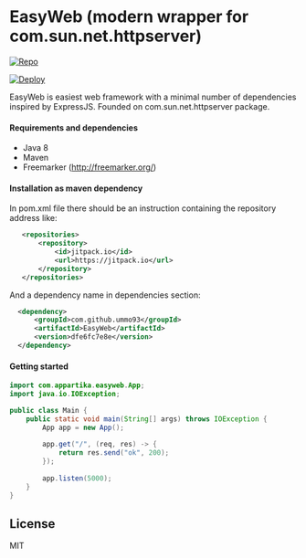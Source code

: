 # EasyWeb (modern wrapper for com.sun.net.httpserver)
[![Repo](https://jitpack.io/v/ummo93/EasyWeb.svg)](https://jitpack.io/#ummo93/EasyWeb)

[![Deploy](https://www.herokucdn.com/deploy/button.svg)](https://heroku.com/deploy?template=https://github.com/ummo93/EasyWeb)

EasyWeb is easiest web framework with a minimal number of dependencies inspired by ExpressJS. Founded on com.sun.net.httpserver package.
#### Requirements and dependencies
  - Java 8
  - Maven
  - Freemarker (http://freemarker.org/)
  
#### Installation as maven dependency

In pom.xml file there should be an instruction containing the repository address like:
 ```xml
    <repositories>
        <repository>
            <id>jitpack.io</id>
            <url>https://jitpack.io</url>
        </repository>
    </repositories>
 ```
 
 And a dependency name in dependencies section:
 ```xml
   <dependency>
       <groupId>com.github.ummo93</groupId>
       <artifactId>EasyWeb</artifactId>
       <version>dfe6fc7e8e</version>
   </dependency>
 ```

#### Getting started
```java
import com.appartika.easyweb.App;
import java.io.IOException;

public class Main {
    public static void main(String[] args) throws IOException {
        App app = new App();
        
        app.get("/", (req, res) -> {
            return res.send("ok", 200);
        });
        
        app.listen(5000);
    }
}
```

License
----

MIT

